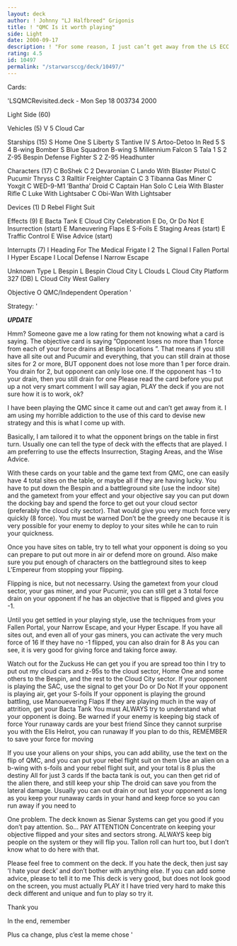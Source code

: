 ```yaml
---
layout: deck
author: ! Johnny "LJ Halfbreed" Grigonis
title: ! "QMC Is it worth playing"
side: Light
date: 2000-09-17
description: ! "For some reason, I just can’t get away from the LS ECC objective. This is my latest take on it using strategies that I have honed from playing this blasted objective for soooo long."
rating: 4.5
id: 10497
permalink: "/starwarsccg/deck/10497/"
---
```

Cards: 

'LSQMCRevisited.deck - Mon Sep 18 003734 2000


Light Side (60)

Vehicles (5)
V      5 Cloud Car

Starships (15)
S	 Home One
S	 Liberty
S	 Tantive IV
S	 Artoo-Detoo In Red 5
S      4 B-wing Bomber
S	 Blue Squadron B-wing
S	 Millennium Falcon
S	 Tala 1
S      2 Z-95 Bespin Defense Fighter
S      2 Z-95 Headhunter

Characters (17)
C	 BoShek
C      2 Devaronian
C	 Lando With Blaster Pistol
C	 Pucumir Thryss
C      3 Ralltiir Freighter Captain
C      3 Tibanna Gas Miner
C	 Yoxgit
C	 WED-9-M1 ’Bantha’ Droid
C	 Captain Han Solo
C	 Leia With Blaster Rifle
C	 Luke With Lightsaber
C	 Obi-Wan With Lightsaber

Devices (1)
D	 Rebel Flight Suit

Effects (9)
E	 Bacta Tank
E	 Cloud City Celebration
E	 Do, Or Do Not
E	 Insurrection (start)
E	 Maneuvering Flaps
E	 S-Foils
E	 Staging Areas (start)
E	 Traffic Control
E	 Wise Advice (start)

Interrupts (7)
I	 Heading For The Medical Frigate
I      2 The Signal
I	 Fallen Portal
I	 Hyper Escape
I	 Local Defense
I	 Narrow Escape

Unknown Type
L	 Bespin
L	 Bespin Cloud City
L	 Clouds
L	 Cloud City Platform 327 (DB)
L	 Cloud City West Gallery

Objective
O	 QMC/Independent Operation
'

Strategy: '

***UPDATE***

Hmm? Someone gave me a low rating for them not knowing what a card is saying. The objective card is saying ”Opponent loses no more than 1 force from each of your force drains at Bespin locations ”. That means if you still have all site out and Pucumir and everything, that you can still drain at those sites for 2 or more, BUT opponent does not lose more than 1 per force drain. You drain for 2, but opponent can only lose one. If the opponent has -1 to your drain, then you still drain for one Please read the card before you put up a not very smart comment I will say agian, PLAY the deck if you are not sure how it is to work, ok?



I have been playing the QMC since it came out and can’t get away from it. I am using my horrible addiction to the use of this card to devise new strategy and this is what I come up with.

Basically, I am tailored it to what the opponent brings on the table in first turn. Usually one can tell the type of deck with the effects that are played. I am preferring to use the effects Insurrection, Staging Areas, and the Wise Advice.

With these cards on your table and the game text from QMC, one can easily have 4 total sites on the table, or maybe all if they are having lucky.
You have to put down the Bespin and a battleground site (use the indoor site) and the gametext from your effect and your objective say you can put down the docking bay and spend the force to get out your cloud sector (preferably the cloud city sector). That would give you very much force very quickly (8 force). You must be warned Don’t be the greedy one because it is very possible for your enemy to deploy to your sites while he can to ruin your quickness.

Once you have sites on table, try to tell what your opponent is doing so you can prepare to put out more in air or defend more on ground. Also make sure you put enough of characters on the battleground sites to keep L’Empereur from stopping your flipping.

Flipping is nice, but not necessarry. Using the gametext from your cloud sector, your gas miner, and your Pucumir, you can still get a 3 total force drain on your opponent if he has an objective that is flipped and gives you -1.

Until you get settled in your playing style, use the techniques from your Fallen Portal, your Narrow Escape, and your Hyper Escape. If you have all sites out, and even all of your gas miners, you can activate the very much force of 16 If they have no -1 flipped, you can also drain for 8 As you can see, it is very good for giving force and taking force away.

Watch out for the Zuckuss He can get you if you are spread too thin I try to put out my cloud cars and z-95s to the cloud sector, Home One and some others to the Bespin, and the rest to the Cloud City sector. If your opponent is playing the SAC, use the signal to get your Do or Do Not If your opponent is playing air, get your S-foils
If your opponent is playing the ground battling, use Manouevering Flaps If they are playing much in the way of attrition, get your Bacta Tank You must ALWAYS try to understand what your opponent is doing. Be warned if your enemy is keeping big stack of force Your runaway cards are your best friend Since they cannot surprise you with the Elis Helrot, you can runaway If you plan to do this, REMEMBER to save your force for moving

 If you use your aliens on your ships, you can add ability, use the text on the flip of QMC, and you can put your rebel flight suit on them Use an alien on a b-wing with s-foils and your rebel flight suit, and your total is 8 plus the destiny All for just 3 cards If the bacta tank is out, you can then get rid of the alien there, and still keep your ship The droid can save you from the lateral damage. Usually you can out drain or out last your opponent as long as you keep your runaway cards in your hand and keep force so you can run away if you need to

One problem. The deck known as Sienar Systems can get you good if you don’t pay attention. So... PAY ATTENTION Concentrate on keeping your objective flipped and your sites and sectors strong. ALWAYS keep big people on the system or they will flip you. Tallon roll can hurt too, but I don’t know what to do here with that.

Please feel free to comment on the deck. If you hate the deck, then just say ’I hate your deck’ and don’t bother with anything else. If you can add some advice, please to tell it to me This deck is very good, but does not look good on the screen, you must actually PLAY it I have tried very hard to make this deck different and unique and fun to play so try it.

Thank you

In the end, remember

Plus ca change, plus c’est la meme chose
'
